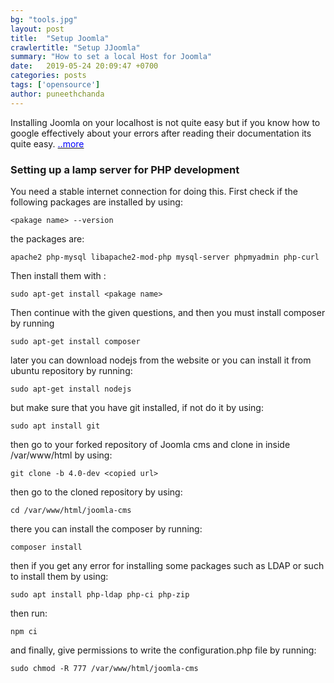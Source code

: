 ```yaml
---
bg: "tools.jpg"
layout: post
title:  "Setup Joomla"
crawlertitle: "Setup JJoomla"
summary: "How to set a local Host for Joomla"
date:   2019-05-24 20:09:47 +0700
categories: posts
tags: ['opensource']
author: puneethchanda
---
```


Installing Joomla on your localhost is not quite easy but if you know how to google effectively about your errors after reading their documentation its quite easy. 
[<span style="color:blue">  ..more</span>](/posts/Setup-Joomla/ "read more")

### Setting up a lamp server for PHP development

You need a stable internet connection for doing this. First check if the following packages are installed by using:

`<pakage name> --version`

the packages are:

`apache2 php-mysql libapache2-mod-php mysql-server phpmyadmin php-curl`

Then install them with :

`sudo apt-get install <pakage name>`

Then continue with the given questions, and then you must install composer by running

`sudo apt-get install composer`

later you can download nodejs from the website or you can install it from ubuntu repository by running:

`sudo apt-get install nodejs`

but make sure that you have git installed, if not do it by using:

`sudo apt install git`

then go to your forked repository of Joomla cms and clone in inside /var/www/html by using:

`git clone -b 4.0-dev <copied url>`

then go to the cloned repository by using:

`cd /var/www/html/joomla-cms`

there you can install the composer by running:

`composer install `

then if you get any error for installing some packages such as LDAP or such to install them by using:

`sudo apt install php-ldap php-ci php-zip
`

then run:

`npm ci`

and finally, give permissions to write the configuration.php file by running:

`sudo chmod -R 777 /var/www/html/joomla-cms
`